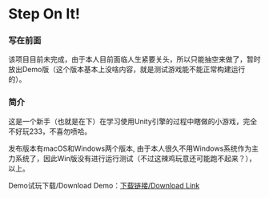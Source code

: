 # Step On It!

### 写在前面

该项目目前未完成，由于本人目前面临人生紧要关头，所以只能抽空来做了，暂时放出Demo版（这个版本基本上没啥内容，就是测试游戏能不能正常构建运行的）。

### 简介

这是一个新手（也就是在下）在学习使用Unity引擎的过程中瞎做的小游戏，完全不好玩233，不喜勿喷哈。

发布版本有macOS和Windows两个版本, 由于本人很久不用Windows系统作为主力系统了，因此Win版没有进行运行测试（不过这辣鸡玩意还可能跑不起来？），以上。

Demo试玩下载/Download Demo：[下载链接/Download Link](https://github.com/Vincent-the-gamer/StepOnIt/releases/tag/v0.1-demo)
